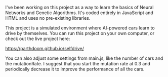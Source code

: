 I've been working on this project as a way to learn the basics of Neural Networks and Genetic Algorithms. It's coded entirely in JavaScript and HTML and uses no pre-existing libraries.

This project is a simulated environment where AI-powered cars learn to drive by themselves. You can run this project on your own computer, or check out the live project here:

https://parthdoom.github.io/selfdrive/

You can also adjust some settings from main.js, like the number of cars and the mutationRate. I suggest that you start the mutation rate at 0.3 and periodically decrease it to improve the performance of all the cars.
